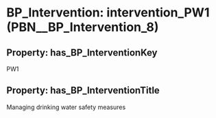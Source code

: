 # BP_Intervention: __intervention_PW1__ (PBN__BP_Intervention_8)

## Property: has_BP_InterventionKey

PW1

## Property: has_BP_InterventionTitle

Managing drinking water safety measures

